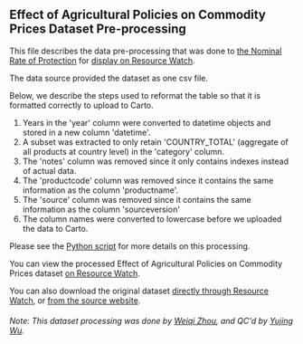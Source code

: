## Effect of Agricultural Policies on Commodity Prices Dataset Pre-processing
This file describes the data pre-processing that was done to [the Nominal Rate of Protection](http://www.ag-incentives.org/indicator/nominal-rate-protection) for [display on Resource Watch](https://resourcewatch.org/data/explore/641c0a35-f2e5-4198-8ed9-576ea7e9685a).

The data source provided the dataset as one csv file. 

Below, we describe the steps used to reformat the table so that it is formatted correctly to upload to Carto.

1. Years in the 'year' column were converted to datetime objects and stored in a new column 'datetime'. 
2. A subset was extracted to only retain 'COUNTRY_TOTAL' (aggregate of all products at country level) in the 'category' column.
3. The 'notes' column was removed since it only contains indexes instead of actual data. 
4. The 'productcode' column was removed since it contains the same information as the column 'productname'.
5. The 'source' column was removed since it contains the same information as the column 'sourceversion'
6. The column names were converted to lowercase before we uploaded the data to Carto. 

Please see the [Python script](https://github.com/resource-watch/data-pre-processing/blob/master/com_028_rw1_effect_of_ag_prices_on_commodity_prices/com_028_rw1_effect_of_ag_prices_on_commodity_prices_processing.py) for more details on this processing.

You can view the processed Effect of Agricultural Policies on Commodity Prices dataset [on Resource Watch](https://resourcewatch.org/data/explore/641c0a35-f2e5-4198-8ed9-576ea7e9685a).

You can also download the original dataset [directly through Resource Watch](https://wri-public-data.s3.amazonaws.com/resourcewatch/com_028_rw1_effect_of_ag_prices_on_commodity_prices.zip), or [from the source website](http://www.ag-incentives.org/indicator/nominal-rate-protection).

###### Note: This dataset processing was done by [Weiqi Zhou](https://www.wri.org/profile/weiqi-zhou), and QC'd by [Yujing Wu](https://www.wri.org/profile/yujing-wu).

